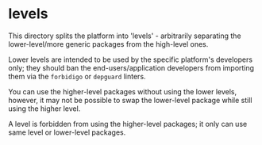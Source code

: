 # levels

This directory splits the platform into 'levels' - arbitrarily separating the lower-level/more generic packages from the high-level ones.

Lower levels are intended to be used by the specific platform's developers only; they should ban the end-users/application developers from importing them via the `forbidigo` or `depguard` linters.

You can use the higher-level packages without using the lower levels, however, it may not be possible to swap the lower-level package while still using the higher level.

A level is forbidden from using the higher-level packages; it only can use same level or lower-level packages.